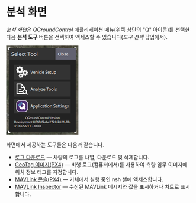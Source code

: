 # 분석 화면

*분석 화면*은 *QGroundControl* 애플리케이션 메뉴(왼쪽 상단의 "Q" 아이콘)를 선택한 다음 **분석 도구** 버튼을 선택하여 액세스할 수 있습니다(*도구 선택* 팝업에서).

![분석 ](../../../assets/analyze/menu_analyze_tool.png)

화면에서 제공하는 도구들은 다음과 같습니다.

* [로그 다운로드](../analyze_view/log_download.md) — 차량의 로그를 나열, 다운로드 및 삭제합니다.
* [GeoTag 이미지(PX4)](../analyze_view/geotag_images.md) — 비행 로그(컴퓨터에서)를 사용하여 측량 임무 이미지에 위치 정보 태그를 지정합니다.
* [MAVLink 콘솔(PX4)](../analyze_view/mavlink_console.md) — 기체에서 실행 중인 nsh 셸에 액세스합니다.
* [MAVLink Inspector](../analyze_view/mavlink_inspector.md) — 수신된 MAVLink 메시지와 값을 표시하거나 차트로 표시합니다.